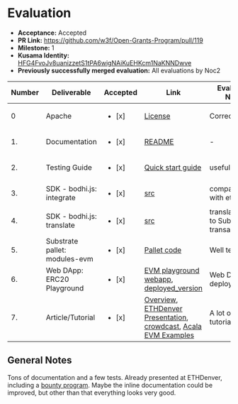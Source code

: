 # Evaluation

- **Acceptance:** Accepted
- **PR Link:** https://github.com/w3f/Open-Grants-Program/pull/119
- **Milestone:** 1
- **Kusama Identity:** [HFG4FvoJv8uanizzetS1tPA6wigNAiKuEHKcm1NaKNNDwve](https://polkascan.io/pre/kusama/account/HFG4FvoJv8uanizzetS1tPA6wigNAiKuEHKcm1NaKNNDwve)
- **Previously successfully merged evaluation:** All evaluations by Noc2

| Number | Deliverable                   | Accepted               | Link                                                                                                                                                                                                                                                                   | Evaluation Notes                         |
| ------ | ----------------------------- | ---------------------- | ---------------------------------------------------------------------------------------------------------------------------------------------------------------------------------------------------------------------------------------------------------------------- | ---------------------------------------- |
| 0      | Apache                        | <ul><li>[x] </li></ul> | [License](https://github.com/w3f-community/bodhi.js/blob/master/LICENSE)                                                                                                                                                                                               | Correct license                          |
| 1.     | Documentation                 | <ul><li>[x] </li></ul> | [README](https://github.com/w3f-community/bodhi.js/blob/master/README.md)                                                                                                                                                                                              | -                                        |
| 2.     | Testing Guide                 | <ul><li>[x] </li></ul> | [Quick start guide](https://wiki.acala.network/build/development-guide/smart-contracts/get-started)                                                                                                                                                                    | useful                                   |
| 3.     | SDK - bodhi.js: integrate     | <ul><li>[x] </li></ul> | [src](https://github.com/AcalaNetwork/bodhi.js/tree/master/src)                                                                                                                                                                                                        | compatible with ethers.js                |
| 4.     | SDK - bodhi.js: translate     | <ul><li>[x] </li></ul> | [src](https://github.com/AcalaNetwork/bodhi.js/tree/master/src)                                                                                                                                                                                                        | translates ETH to Substrate transactions |
| 5.     | Substrate pallet: modules-evm | <ul><li>[x] </li></ul> | [Pallet code](https://github.com/AcalaNetwork/Acala/tree/master/modules/evm)                                                                                                                                                                                           | Well tested                              |
| 6.     | Web DApp: ERC20 Playground    | <ul><li>[x] </li></ul> | [EVM playground webapp](https://github.com/AcalaNetwork/evm-playground), [deployed_version](https://github.com/AcalaNetwork/evm-playground)                                                                                                                            | Web Dapp is deployed                     |
| 7.     | Article/Tutorial              | <ul><li>[x] </li></ul> | [Overview](https://wiki.acala.network/learn/basics/acala-evm), [ETHDenver Presentation](https://www.youtube.com/watch?v=0ZKK8IQXI3s), [crowdcast](https://www.crowdcast.io/e/acala-ethdenver-2021), [Acala EVM Examples](https://github.com/AcalaNetwork/evm-examples) | A lot of useful tutorials/videos         |

## General Notes

Tons of documentation and a few tests. Already presented at ETHDenver, including a [bounty program](https://www.ethdenver.com/post/acala). Maybe the inline documentation could be improved, but other than that everything looks very good.
